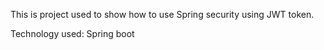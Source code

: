 This is project used to show how to use Spring security using JWT token.

Technology used: Spring boot
